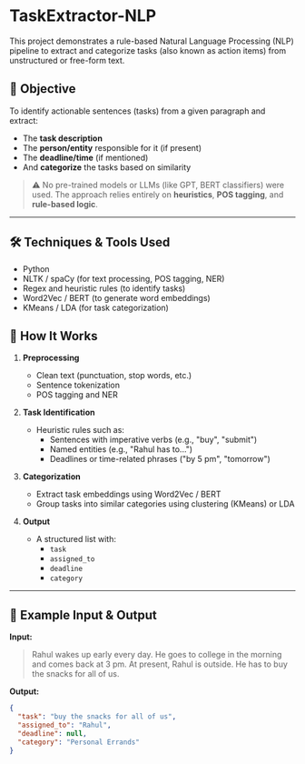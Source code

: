 # TaskExtractor-NLP

This project demonstrates a rule-based Natural Language Processing (NLP) pipeline to extract and categorize tasks (also known as action items) from unstructured or free-form text.

## 🎯 Objective

To identify actionable sentences (tasks) from a given paragraph and extract:
- The **task description**
- The **person/entity** responsible for it (if present)
- The **deadline/time** (if mentioned)
- And **categorize** the tasks based on similarity

> ⚠️ No pre-trained models or LLMs (like GPT, BERT classifiers) were used. The approach relies entirely on **heuristics**, **POS tagging**, and **rule-based logic**.

---

## 🛠️ Techniques & Tools Used

- Python
- NLTK / spaCy (for text processing, POS tagging, NER)
- Regex and heuristic rules (to identify tasks)
- Word2Vec / BERT (to generate word embeddings)
- KMeans / LDA (for task categorization)


## 🚀 How It Works

1. **Preprocessing**
   - Clean text (punctuation, stop words, etc.)
   - Sentence tokenization
   - POS tagging and NER

2. **Task Identification**
   - Heuristic rules such as:
     - Sentences with imperative verbs (e.g., "buy", "submit")
     - Named entities (e.g., "Rahul has to...")
     - Deadlines or time-related phrases ("by 5 pm", "tomorrow")

3. **Categorization**
   - Extract task embeddings using Word2Vec / BERT
   - Group tasks into similar categories using clustering (KMeans) or LDA

4. **Output**
   - A structured list with:
     - `task`
     - `assigned_to`
     - `deadline`
     - `category`

---

## 📌 Example Input & Output

**Input:**
> Rahul wakes up early every day. He goes to college in the morning and comes back at 3 pm. At present, Rahul is outside. He has to buy the snacks for all of us.

**Output:**
```json
{
  "task": "buy the snacks for all of us",
  "assigned_to": "Rahul",
  "deadline": null,
  "category": "Personal Errands"
}
